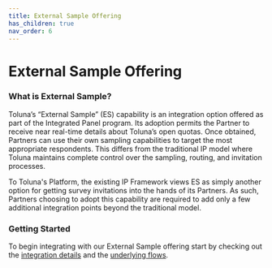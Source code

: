 ```yaml
---
title: External Sample Offering
has_children: true
nav_order: 6
---
```


# External Sample Offering

### What is External Sample?

Toluna’s “External Sample” (ES) capability is an integration option offered as part of the Integrated Panel program. Its adoption permits the Partner to receive near real-time details about Toluna’s open quotas. Once obtained, Partners can use their own sampling capabilities to target the most appropriate respondents. This differs from the traditional IP model where Toluna maintains complete control over the sampling, routing, and invitation processes.

To Toluna's Platform, the existing IP Framework views ES as simply another option for getting survey invitations into the hands of its Partners. As such, Partners choosing to adopt this capability are required to add only a few additional integration points beyond the traditional model.


### Getting Started

To begin integrating with our External Sample offering start by checking out the [integration details](/externalsample/integrationdetails) and the [underlying flows](/externalsample/standardflow).
